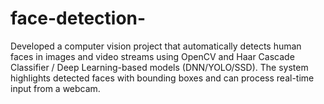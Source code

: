 # face-detection-
Developed a computer vision project that automatically detects human faces in images and video streams using OpenCV and Haar Cascade Classifier / Deep Learning-based models (DNN/YOLO/SSD). The system highlights detected faces with bounding boxes and can process real-time input from a webcam.
